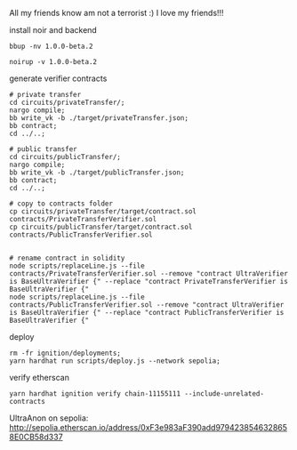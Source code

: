 All my friends know am not a terrorist :) I love my friends!!!




<!-- 
```shell
nargo init --name test
``` -->
install noir and backend
```shell
bbup -nv 1.0.0-beta.2
```

```shell
noirup -v 1.0.0-beta.2
```


generate verifier contracts
<!-- //this should be a bash script lmao -->
```shell
# private transfer
cd circuits/privateTransfer/; 
nargo compile; 
bb write_vk -b ./target/privateTransfer.json;
bb contract;
cd ../..;

# public transfer
cd circuits/publicTransfer/; 
nargo compile; 
bb write_vk -b ./target/publicTransfer.json;
bb contract;
cd ../..;

# copy to contracts folder
cp circuits/privateTransfer/target/contract.sol contracts/PrivateTransferVerifier.sol
cp circuits/publicTransfer/target/contract.sol contracts/PublicTransferVerifier.sol


# rename contract in solidity
node scripts/replaceLine.js --file contracts/PrivateTransferVerifier.sol --remove "contract UltraVerifier is BaseUltraVerifier {" --replace "contract PrivateTransferVerifier is BaseUltraVerifier {"
node scripts/replaceLine.js --file contracts/PublicTransferVerifier.sol --remove "contract UltraVerifier is BaseUltraVerifier {" --replace "contract PublicTransferVerifier is BaseUltraVerifier {"
```

deploy
```shell
rm -fr ignition/deployments;
yarn hardhat run scripts/deploy.js --network sepolia;
```

verify etherscan
```shell
yarn hardhat ignition verify chain-11155111 --include-unrelated-contracts
```

<!-- try out contract interaction 
```shell
yarn hardhat run test/contractinteractionTest.js 
``` -->


UltraAnon on sepolia: http://sepolia.etherscan.io/address/0xF3e983aF390add9794238546328658E0CB58d337